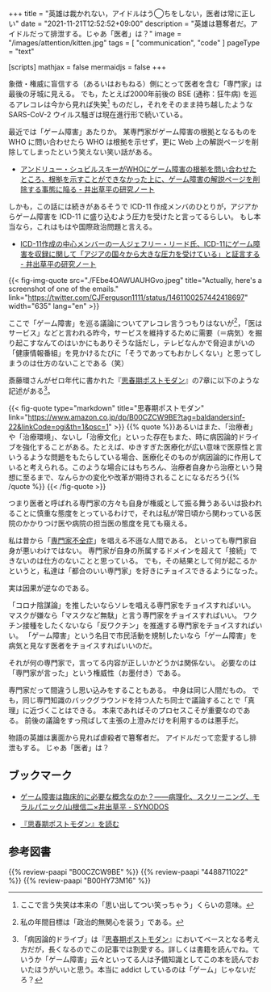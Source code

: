 +++
title = "英雄は裁かれない，アイドルはう◯ちをしない，医者は常に正しい"
date =  "2021-11-21T12:52:52+09:00"
description = "英雄は簒奪者だ。アイドルだって排泄する。じゃあ「医者」は？"
image = "/images/attention/kitten.jpg"
tags = [ "communication", "code" ]
pageType = "text"

[scripts]
  mathjax = false
  mermaidjs = false
+++

象徴・権威に盲信する（あるいはおもねる）側にとって医者を含む「専門家」は最後の牙城に見える。
でも，たとえば2000年前後の BSE (通称：狂牛病) を巡るアレコレは今から見れば失笑[^f1] ものだし，それをそのまま持ち越したような SARS-CoV-2 ウイルス騒ぎは現在進行形で続いている。

[^f1]: ここで言う失笑は本来の「思い出してつい笑っちゃう」くらいの意味。

最近では「ゲーム障害」あたりか。
某専門家がゲーム障害の根拠となるものを WHO に問い合わせたら WHO は根拠を示せず，更に Web 上の解説ページを削除してしまったという笑えない笑い話がある。

- [アンドリュー・シュビルスキーがWHOにゲーム障害の根拠を問い合わせたところ、根拠を示すことができなかった上に、ゲーム障害の解説ページを削除する事態に陥る - 井出草平の研究ノート](https://ides.hatenablog.com/entry/2021/11/18/170331)

しかも，この話には続きがあるそうで ICD-11 作成メンバのひとりが，アジアからゲーム障害を ICD-11 に盛り込むよう圧力を受けたと言ってるらしい。
もし本当なら，これはもはや国際政治問題と言える。

- [ICD-11作成の中心メンバーの一人ジェフリー・リード氏、ICD-11にゲーム障害を収録に関して「アジアの国々から大きな圧力を受けている」と証言する - 井出草平の研究ノート](https://ides.hatenablog.com/entry/2021/11/20/031359)

{{< fig-img-quote src="./FEbe4OAWUAUHGvo.jpeg" title="Actually, here's a screenshot of one of the emails." link="https://twitter.com/CJFerguson1111/status/1461100257442418697" width="635" lang="en" >}}

ここで「ゲーム障害」を巡る議論についてアレコレ言うつもりはないが[^f2]，「医はサービス」などと言われる昨今，サービスを維持するために需要（＝病気）を掘り起こすなんてのはいかにもありそうな話だし，テレビなんかで脅迫まがいの「健康情報番組」を見かけるたびに「そうであってもおかしくない」と思ってしまうのは仕方のないことである（笑）

[^f2]: 私の年間目標は「政治的無関心を装う」である。

斎藤環さんがゼロ年代に書かれた『[思春期ポストモダン](https://www.amazon.co.jp/dp/B00CZCW9BE?tag=baldandersinf-22&linkCode=ogi&th=1&psc=1)』の7章に以下のような記述がある[^f3]。

[^f3]: 「病因論的ドライブ」は『[思春期ポストモダン](https://www.amazon.co.jp/dp/B00CZCW9BE?tag=baldandersinf-22&linkCode=ogi&th=1&psc=1)』においてベースとなる考え方だが，長くなるのでこの記事では割愛する。詳しくは書籍を読んでね。ていうか「ゲーム障害」云々といってる人は予備知識としてこの本を読んでおいたほうがいいと思う。本当に addict しているのは「ゲーム」じゃないだろ？

{{< fig-quote type="markdown" title="思春期ポストモダン" link="https://www.amazon.co.jp/dp/B00CZCW9BE?tag=baldandersinf-22&linkCode=ogi&th=1&psc=1" >}}
{{% quote %}}あるいはまた、「治療者」や「治療環境」、ないし「治療文化」といった存在もまた、時に病因論的ドライブを強化することがある。たとえば、ゆきすぎた医療化が広い意味で医原性と言いうるような問題をもたらしている場合、医療化そのものが病因論的に作用していると考えられる。このような場合にはもちろん、治療者自身から治療という発想に至るまで、なんらかの変化や改革が期待されることになるだろう{{% /quote %}}
{{< /fig-quote >}}

つまり医者と呼ばれる専門家の方々も自身が権威として振る舞うあるいは扱われることに慎重な態度をとっているわけで，それは私が常日頃から関わっている医院のかかりつけ医や病院の担当医の態度を見ても窺える。

私は昔から「[専門家不全症](https://baldanders.info/spiegel/log/200512.html#d03_t1)」を唱える不遜な人間である。
といっても専門家自身が悪いわけではない。
専門家が自身の所属するドメインを超えて「接続」できないのは仕方のないことと思っている。
でも，その結果として何が起こるかというと，私達は「都合のいい専門家」を好きにチョイスできるようになった。

実は因果が逆なのである。

「コロナ陰謀論」を推したいならソレを唱える専門家をチョイスすればいい。
マスクが嫌なら「マスクなど無駄」と言う専門家をチョイスすればいい。
ワクチン接種をしたくないなら「反ワクチン」を推進する専門家をチョイスすればいい。
「ゲーム障害」という名目で市民活動を規制したいなら「ゲーム障害」を病気と見なす医者をチョイスすればいいのだ。

それが何の専門家で，言ってる内容が正しいかどうかは関係ない。
必要なのは「専門家が言った」という権威性（お墨付き）である。

専門家だって間違うし思い込みをすることもある。
中身は同じ人間だもの。
でも，同じ専門知識のバックグラウンドを持つ人たち同士で議論することで「真理」に近づくことはできる。
本来であればそのプロセスこそが重要なのである。
前後の議論をすっ飛ばして主張の上澄みだけを利用するのは悪手だ。

物語の英雄は裏面から見れば虐殺者で簒奪者だ。
アイドルだって恋愛するし排泄もする。
じゃあ「医者」は？

## ブックマーク

- [ゲーム障害は臨床的に必要な概念なのか？――病理化、スクリーニング、モラルパニック/山根信二×井出草平 - SYNODOS](https://synodos.jp/opinion/society/27424/)

- [『思春期ポストモダン』を読む](https://baldanders.info/blog/000362/)

## 参考図書

{{% review-paapi "B00CZCW9BE" %}} <!-- 思春期ポストモダン -->
{{% review-paapi "4488711022" %}} <!-- 万物理論 -->
{{% review-paapi "B00HY73M16" %}} <!-- Be mine! -->
